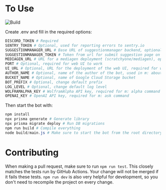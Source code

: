 # To Use

![Build](https://github.com/scratchyone/modbot/workflows/Build/badge.svg)

Create .env and fill in the required options:

```powershell
DISCORD_TOKEN # Required
SENTRY_TOKEN # Optional, used for reporting errors to sentry.io
SUGGESTIONMANAGER_URL # Base URL of suggestionmanager backend, optional but required for suggestion command to work
SUGGESTIONMANAGER_TOKEN # Token from url for submit suggestion page on suggestionmanager, optional but required for suggestion command to work
MEDIAGEN_URL # URL for a mediagen deployment (scratchyone/mediagen), optional but required for poll and owo commands to work
PORT # Optional, required for web UI to work
UI_URL # Optional, URL for the deployment of the web UI, required for web UI to work
AUTHOR_NAME # Optional, name of the author of the bot, used in m: about command
BUCKET_NAME # Optional, name of Google Cloud Storage bucket
BOT_PREFIX # Optional, change default prefix
LOG_LEVEL # Optional, change default log level
WOLFRAMALPHA_KEY # WolframAlpha API key, required for m: alpha command
OPENAI_KEY # OpenAI API key, required for m: ask command
```

Then start the bot with:

```powershell
npm install
npx prisma generate # Generate library
npx prisma migrate deploy # Run DB migrations
npm run build # Compile everything
node build/main.js # Make sure to start the bot from the root directory and not the build directory or the DB will be lost on rebuild
```

# Contributing

When making a pull request, make sure to run `npm run test`. This closely matches the tests run by GitHub Actions. Your change will not be merged if it fails these tests. `npm run dev` is also very helpful for development, so you don't need to recompile the project on every change.
